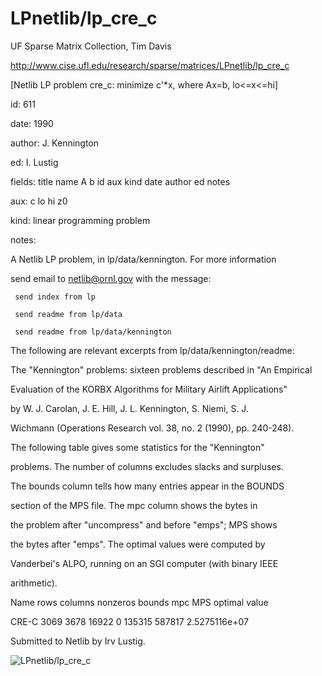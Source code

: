 # LPnetlib/lp_cre_c

 UF Sparse Matrix Collection, Tim Davis

 http://www.cise.ufl.edu/research/sparse/matrices/LPnetlib/lp_cre_c

 [Netlib LP problem cre_c: minimize c'*x, where Ax=b, lo<=x<=hi]

 id: 611

 date: 1990

 author: J. Kennington

 ed: I. Lustig

 fields: title name A b id aux kind date author ed notes

 aux: c lo hi z0

 kind: linear programming problem

 notes:

 A Netlib LP problem, in lp/data/kennington.  For more information             

 send email to netlib@ornl.gov with the message:                               

                                                                               

 	 send index from lp                                                          

 	 send readme from lp/data                                                    

 	 send readme from lp/data/kennington                                         

                                                                               

 The following are relevant excerpts from lp/data/kennington/readme:           

                                                                               

 The "Kennington" problems: sixteen problems described in "An Empirical        

 Evaluation of the KORBX Algorithms for Military Airlift Applications"         

 by W. J. Carolan, J. E. Hill, J. L. Kennington, S. Niemi, S. J.               

 Wichmann (Operations Research vol. 38, no. 2 (1990), pp. 240-248).            

                                                                               

 The following table gives some statistics for the "Kennington"                

 problems.  The number of columns excludes slacks and surpluses.               

 The bounds column tells how many entries appear in the BOUNDS                 

 section of the MPS file.  The mpc column shows the bytes in                   

 the problem after "uncompress" and before "emps"; MPS shows                   

 the bytes after "emps".  The optimal values were computed by                  

 Vanderbei's ALPO, running on an SGI computer (with binary IEEE                

 arithmetic).                                                                  

                                                                               

 Name       rows  columns  nonzeros  bounds      mpc      MPS     optimal value

 CRE-C      3069    3678     16922        0    135315    587817   2.5275116e+07

                                                                               

 Submitted to Netlib by Irv Lustig.                                            

                                                                               

![LPnetlib/lp_cre_c](http://www2.research.att.com/~yifanhu/GALLERY/GRAPHS/GIF_SMALL/LPnetlib@lp_cre_c.gif)